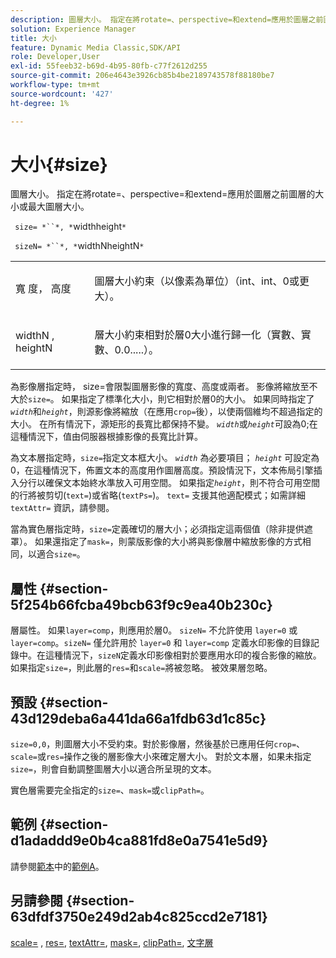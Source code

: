 ```yaml
---
description: 圖層大小。 指定在將rotate=、perspective=和extend=應用於圖層之前圖層的大小或最大圖層大小。
solution: Experience Manager
title: 大小
feature: Dynamic Media Classic,SDK/API
role: Developer,User
exl-id: 55feeb32-b69d-4b95-80fb-c77f2612d255
source-git-commit: 206e4643e3926cb85b4be2189743578f88180be7
workflow-type: tm+mt
source-wordcount: '427'
ht-degree: 1%

---
```


# 大小{#size}

圖層大小。 指定在將rotate=、perspective=和extend=應用於圖層之前圖層的大小或最大圖層大小。

` size= *``*, *`widthheight`*`

` sizeN= *``*, *`widthNheightN`*`

<table id="simpletable_FBE17D736F93485AA0053BF447B4CC9F"> 
 <tr class="strow"> 
  <td class="stentry"> <p> <span class="codeph"> <span class="varname"> 寬 </span>度， <span class="varname"> 高度  </span> </span> </p> </td> 
  <td class="stentry"> <p>圖層大小約束（以像素為單位）（int、int、0或更大）。 </p> </td> 
 </tr> 
 <tr class="strow"> 
  <td class="stentry"> <p> <span class="codeph"> <span class="varname"> widthN  </span>,  <span class="varname"> heightN  </span> </span> </p> </td> 
  <td class="stentry"> <p>層大小約束相對於層0大小進行歸一化（實數、實數、0.0.....）。 </p> </td> 
 </tr> 
</table>

為影像層指定時， size=會限製圖層影像的寬度、高度或兩者。 影像將縮放至不大於`size=`。 如果指定了標準化大小，則它相對於層0的大小。 如果同時指定了&#x200B;*`width`*&#x200B;和&#x200B;*`height`*，則源影像將縮放（在應用`crop=`後），以使兩個維均不超過指定的大小。 在所有情況下，源矩形的長寬比都保持不變。 *`width`*&#x200B;或&#x200B;*`height`*&#x200B;可設為0;在這種情況下，值由伺服器根據影像的長寬比計算。

為文本層指定時，`size=`指定文本框大小。 *`width`* 為必要項目； *`height`* 可設定為0，在這種情況下，佈置文本的高度用作圖層高度。預設情況下，文本佈局引擎插入分行以確保文本始終水準放入可用空間。 如果指定&#x200B;*`height`*，則不符合可用空間的行將被剪切(`text=`)或省略(`textPs=`)。 `text=` 支援其他適配模式；如需詳細 `textAttr=` 資訊，請參閱。

當為實色層指定時，`size=`定義確切的層大小；必須指定這兩個值（除非提供遮罩）。 如果還指定了`mask=`，則蒙版影像的大小將與影像層中縮放影像的方式相同，以適合`size=`。

## 屬性 {#section-5f254b66fcba49bcb63f9c9ea40b230c}

層屬性。 如果`layer=comp`，則應用於層0。 `sizeN=` 不允許使用 `layer=0` 或 `layer=comp`。`sizeN=` 僅允許用於 `layer=0` 和 `layer=comp` 定義水印影像的目錄記錄中。在這種情況下，`sizeN`定義水印影像相對於要應用水印的複合影像的縮放。 如果指定`size=`，則此層的`res=`和`scale=`將被忽略。 被效果層忽略。

## 預設 {#section-43d129deba6a441da66a1fdb63d1c85c}

`size=0,0`，則圖層大小不受約束。對於影像層，然後基於已應用任何`crop=`、`scale=`或`res=`操作之後的層影像大小來確定層大小。 對於文本層，如果未指定`size=`，則會自動調整圖層大小以適合所呈現的文本。

實色層需要完全指定的`size=`、`mask=`或`clipPath=`。

## 範例 {#section-d1adaddd9e0b4ca881fd8e0a7541e5d9}

請參閱[範本](../../../../../is-api/http-ref/image-serving-api-ref/c-http-protocol-reference/c-templates/c-templates.md#concept-3cd2d2adae0e41b2979b9640244d4d3e)中的[範例A](../../../../../is-api/http-ref/image-serving-api-ref/c-http-protocol-reference/c-templates/r-example-a.md#reference-c78ea82e8a1646738e764fa6685dfbac)。

## 另請參閱 {#section-63dfdf3750e249d2ab4c825ccd2e7181}

[scale=](../../../../../is-api/http-ref/image-serving-api-ref/c-http-protocol-reference/c-command-reference/r-is-http-scale.md#reference-098c30cea1764f189e6f7c7e400cc065) ,  [res=](../../../../../is-api/http-ref/image-serving-api-ref/c-http-protocol-reference/c-command-reference/r-res.md#reference-3d6fe416801148dea0f786f2b5169e55),  [textAttr=](../../../../../is-api/http-ref/image-serving-api-ref/c-http-protocol-reference/c-command-reference/r-textattr.md#reference-ff00484fa3244286abeff34911f7ec0d),  [mask=](../../../../../is-api/http-ref/image-serving-api-ref/c-http-protocol-reference/c-command-reference/r-mask.md#reference-922254e027404fb890b850e2723ee06e),  [clipPath=](../../../../../is-api/http-ref/image-serving-api-ref/c-http-protocol-reference/c-command-reference/r-clippath.md#reference-8139b1b52dc54749b51b109521ddf83d),  [文字層](../../../../../is-api/http-ref/image-serving-api-ref/c-http-protocol-reference/c-text-formatting/r-text-layers.md#reference-47e78cfb18134db5ab09e17af14a6a8f)
